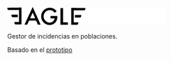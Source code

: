 ![[Eagle]](assets/images/logo.png#gh-light-mode-only)
![[Eagle]](assets/images/logo-dark.png#gh-dark-mode-only)

Gestor de incidencias en poblaciones.

Basado en el [prototipo](https://marvelapp.com/prototype/1i7j8b5/screen/17749599)
